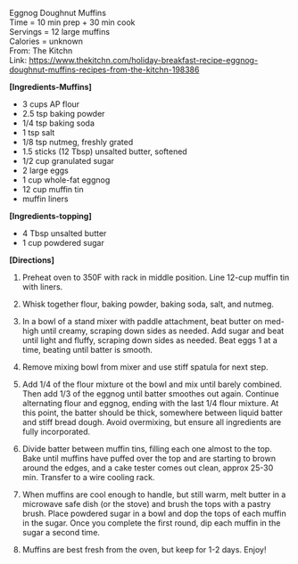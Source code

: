 Eggnog Doughnut Muffins\
Time = 10 min prep + 30 min cook\
Servings = 12 large muffins\
Calories = unknown\
From: The Kitchn\
Link: <https://www.thekitchn.com/holiday-breakfast-recipe-eggnog-doughnut-muffins-recipes-from-the-kitchn-198386>

**[Ingredients-Muffins]**

-   3 cups AP flour
-   2.5 tsp baking powder
-   1/4 tsp baking soda
-   1 tsp salt
-   1/8 tsp nutmeg, freshly grated
-   1.5 sticks (12 Tbsp) unsalted butter, softened
-   1/2 cup granulated sugar
-   2 large eggs
-   1 cup whole-fat eggnog
-   12 cup muffin tin
-   muffin liners

**[Ingredients-topping]**

-   4 Tbsp unsalted butter
-   1 cup powdered sugar

**[Directions]**

1.  Preheat oven to 350F with rack in middle position. Line 12-cup muffin tin with liners.

2.  Whisk together flour, baking powder, baking soda, salt, and nutmeg.

3.  In a bowl of a stand mixer with paddle attachment, beat butter on med-high until creamy, scraping down sides as needed. Add sugar and beat until light and fluffy, scraping down sides as needed. Beat eggs 1 at a time, beating until batter is smooth.

4.  Remove mixing bowl from mixer and use stiff spatula for next step.

5.  Add 1/4 of the flour mixture ot the bowl and mix until barely combined. Then add 1/3 of the eggnog until batter smoothes out again. Continue alternating flour and eggnog, ending with the last 1/4 flour mixture. At this point, the batter should be thick, somewhere between liquid batter and stiff bread dough. Avoid overmixing, but ensure all ingredients are fully incorporated.

6.  Divide batter between muffin tins, filling each one almost to the top. Bake until muffins have puffed over the top and are starting to brown around the edges, and a cake tester comes out clean, approx 25-30 min. Transfer to a wire cooling rack.

7.  When muffins are cool enough to handle, but still warm, melt butter in a microwave safe dish (or the stove) and brush the tops with a pastry brush. Place powdered sugar in a bowl and dop the tops of each muffin in the sugar. Once you complete the first round, dip each muffin in the sugar a second time.

8.  Muffins are best fresh from the oven, but keep for 1-2 days. Enjoy!
